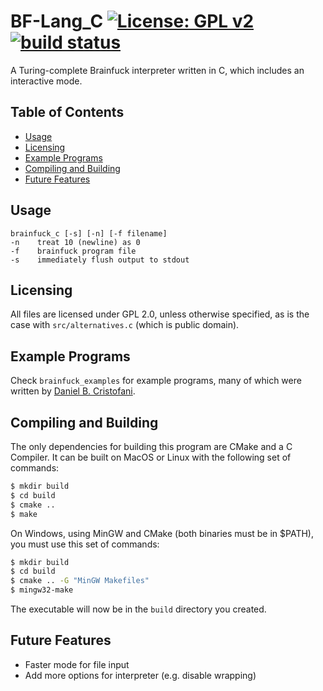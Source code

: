 BF-Lang_C [![License: GPL v2](https://img.shields.io/badge/License-GPL%20v2-blue.svg)](https://www.gnu.org/licenses/old-licenses/gpl-2.0.en.html) [![build status](https://api.travis-ci.org/Zedjones/BF-Lang_C.svg?branch=master)](https://travis-ci.org/Zedjones/BF-Lang_C)
==========
A Turing-complete Brainfuck interpreter written in C, which includes an interactive mode.

## Table of Contents
<!-- vim-markdown-toc GFM --> 
* [Usage](#usage)
* [Licensing](#licensing)
* [Example Programs](#example-programs)
* [Compiling and Building](#compiling-and-building)
* [Future Features](#future-features)

## Usage
    brainfuck_c [-s] [-n] [-f filename]
    -n    treat 10 (newline) as 0
    -f    brainfuck program file
	-s    immediately flush output to stdout

## Licensing
All files are licensed under GPL 2.0, unless otherwise specified, as is the case with `src/alternatives.c` (which is public domain).

## Example Programs
Check `brainfuck_examples` for example programs, many of which were written by [Daniel B. Cristofani](http://www.hevanet.com/cristofd/brainfuck/).

## Compiling and Building
The only dependencies for building this program are CMake and a C Compiler.
It can be built on MacOS or Linux with the following set of commands:
```sh
$ mkdir build
$ cd build
$ cmake ..
$ make
```

On Windows, using MinGW and CMake (both binaries must be in $PATH), you must use this set of commands: 
```sh
$ mkdir build
$ cd build
$ cmake .. -G "MinGW Makefiles"
$ mingw32-make
```

The executable will now be in the `build` directory you created. 

## Future Features
* Faster mode for file input
* Add more options for interpreter (e.g. disable wrapping)
